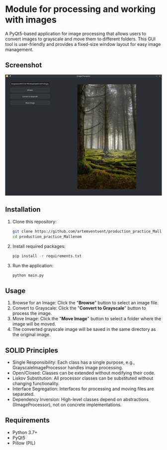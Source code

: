 # Module for processing and working with images

A PyQt5-based application for image processing that allows users to convert images to grayscale and move them to different folders. This GUI tool is user-friendly and provides a fixed-size window layout for easy image management.

## Screenshot
![Image Processor Interface](preview.png)

## Installation

1. Clone this repository:
   ```bash
   git clone https://github.com/artemventvent/production_practice_Mallenom.git
   cd production_practice_Mallenom
2. Install required packages:
   ```bash
   pip install -r requirements.txt
4. Run the application:
   ```bash
   python main.py

## Usage
1. Browse for an Image: Click the "__Browse__" button to select an image file.
2. Convert to Grayscale: Click the "__Convert to Grayscale__" button to process the image.
3. Move Image: Click the "__Move Image__" button to select a folder where the image will be moved.
4. The converted grayscale image will be saved in the same directory as the original image.

## SOLID Principles
- Single Responsibility: Each class has a single purpose, e.g., GrayscaleImageProcessor handles image processing.
- Open/Closed: Classes can be extended without modifying their code.
- Liskov Substitution: All processor classes can be substituted without changing functionality.
- Interface Segregation: Interfaces for processing and moving files are separated.
- Dependency Inversion: High-level classes depend on abstractions (IImageProcessor), not on concrete implementations.

## Requirements
- Python 3.7+
- PyQt5
- Pillow (PIL)
